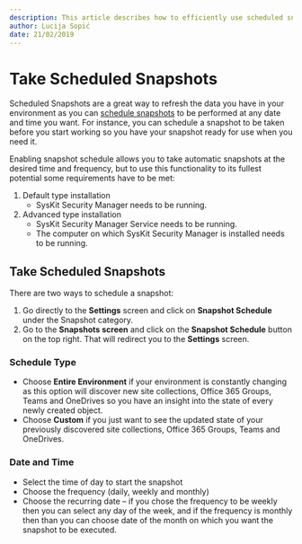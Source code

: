 ```yaml
---
description: This article describes how to efficiently use scheduled snapshots.
author: Lucija Sopić
date: 21/02/2019
---
```


# Take Scheduled Snapshots

Scheduled Snapshots are a great way to refresh the data you have in your environment as you can [schedule snapshots](../get-to-know-security-manager/settings-screen.md) to be performed at any date and time you want. For instance, you can schedule a snapshot to be taken before you start working so you have your snapshot ready for use when you need it.

Enabling snapshot schedule allows you to take automatic snapshots at the desired time and frequency, but to use this functionality to its fullest potential some requirements have to be met:

1. Default type installation
   * SysKit Security Manager needs to be running. 
2. Advanced type installation 
   * SysKit Security Manager Service needs to be running.
   * The computer on which SysKit Security Manager is installed needs to be running. 

## Take Scheduled Snapshots

There are two ways to schedule a snapshot:

1. Go directly to the **Settings** screen and click on **Snapshot Schedule** under the Snapshot category.  
2. Go to the **Snapshots screen** and click on the **Snapshot Schedule** button on the top right. That will redirect you to the **Settings** screen.

### Schedule Type

* Choose **Entire Environment** if your environment is constantly changing as this option will discover new site collections, Office 365 Groups, Teams and OneDrives so you have an insight into the state of every newly created object.
* Choose **Custom** if you just want to see the updated state of your previously discovered site collections, Office 365 Groups, Teams and OneDrives.

### Date and Time

* Select the time of day to start the snapshot 
* Choose the frequency \(daily, weekly and monthly\) 
* Choose the recurring date – if you chose the frequency to be weekly then you can select any day of the week, and if the frequency is monthly then than you can choose date of the month on which you want the snapshot to be executed. 

